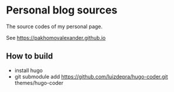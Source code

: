 # Personal blog sources 

The source codes of my personal page. 

See https://pakhomovalexander.github.io

## How to build

- install hugo
- git submodule add https://github.com/luizdepra/hugo-coder.git themes/hugo-coder

